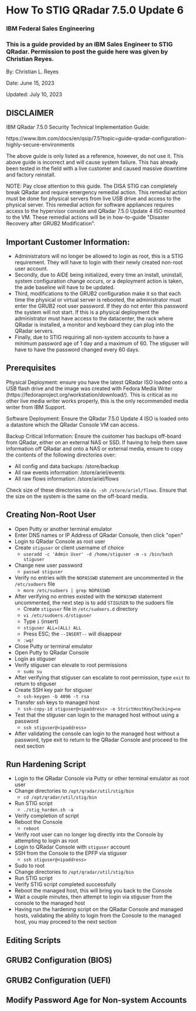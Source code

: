 # How To STIG QRadar 7.5.0 Update 6
### IBM Federal Sales Engineering
### This is a guide provided by an IBM Sales Engineer to STIG QRadar. Permission to post the guide here was given by Christian Reyes.
<p>By: Christian L. Reyes</p>
<p>Date: June 15, 2023</p>
<p>Updated: July 10, 2023</p>

## DISCLAIMER
<p>IBM QRadar 7.5.0 Security Technical Implementation Guide:</p>
<p>https://www.ibm.com/docs/en/qsip/7.5?topic=guide-qradar-configuration-highly-secure-environments</p>
<p>The above guide is only listed as a reference, however, do not use it. This above guide is incorrect and will cause system failure. This has already been tested in the field with a live customer and caused massive downtime and factory reinstall.</p>
<p>NOTE: Pay close attention to this guide. The DISA STIG can completely break QRadar and require emergency remedial action. This remedial action must be done for physical servers from live USB drive and access to the physical server. This remedial action for software appliances requires access to the hypervisor console and QRadar 7.5.0 Update 4 ISO mounted to the VM. These remedial actions will be in how-to-guide "Disaster Recovery after GRUB2 Modification".</p>

## Important Customer Information:
- Administrators will no longer be allowed to login as root, this is a STIG requirement. They will have to login with their newly created non-root user account.
- Secondly, due to AIDE being initialized, every time an install, uninstall, system configuration change occurs, or a deployment action is taken, the aide baseline will have to be updated.
- Third, modifications to the GRUB2 configuration make it so that each time the physical or virtual server is rebooted, the administrator must enter the GRUB2 root user password. If they do not enter this password the system will not start. If this is a physical deployment the administrator must have access to the datacenter, the rack where QRadar is installed, a monitor and keyboard they can plug into the QRadar servers.
- Finally, due to STIG requiring all non-system accounts to have a minimum password age of 1 day and a maximum of 60. The stiguser will have to have the password changed every 60 days.

## Prerequisites
<p>Physical Deployment: ensure you have the latest QRadar ISO loaded onto a USB flash drive and the image was created with Fedora Media Writer (https://fedoraproject.org/workstation/download/). This is critical as no other live media writer works properly, this is the only recommended media writer from IBM Support.</p>
<p>Software Deployment: Ensure the QRadar 7.5.0 Update 4 ISO is loaded onto a datastore which the QRadar Console VM can access.</p>
<p>Backup Critical Information: Ensure the customer has backups off-board from QRadar, either on an external NAS or SSD. If having to help them save information off QRadar and onto a NAS or external media, ensure to copy the contents of the following directories over:</p>

- All config and data backups: /store/backup
- All raw events information: /store/ariel/events
- All raw flows information: /store/ariel/flows

Check size of these directories via `du -sh /store/ariel/flows`. Ensure that the size on the system is the same on the off-board media. 

## Creating Non-Root User
- Open Putty or another terminal emulator
- Enter DNS names or IP Address of QRadar Console, then click "open"
- Login to QRadar Console as root user
- Create `stiguser` or client username of choice
  - `useradd -c 'Admin User' -d /home/stiguser -m -s /bin/bash stiguser`
- Change new user password
  - `passwd stiguser`
- Verify no entries with the `NOPASSWD` statement are uncommented in the `/etc/sudoers` file
  - `more /etc/sudoers | grep NOPASSWD`
- After verifying no entries existed with the `NOPASSWD` statement uncommented, the next step is to add `STIGUSER` to the sudoers file
  - Create `stiguser` file in `/etc/sudoers.d` directory
  - `vi /etc/sudoers.d/stiguser`
  - Type `i` (insert)
  - `stiguser ALL=(ALL) ALL`
  - Press ESC; the `--INSERT--` will disappear
  - `:wq!`
- Close Putty or terminal emulator
- Open Putty to QRadar Console
- Login as stiguser
- Verify stiguser can elevate to root permissions
  - `sudo su`
- After verifying that stiguser can escalate to root permission, type `exit` to return to stiguser
- Create SSH key pair for stiguser
  - `ssh-keygen -b 4096 -t rsa`
- Transfer ssh keys to managed host
  - `ssh-copy-id stiguser@<ipaddress> -o StrictHostKeyChecking=no`
- Test that the stiguser can login to the managed host without using a password
  - `ssh stiguser@<ipaddress>`
- After validating the console can login to the managed host without a password, type exit to return to the QRadar Console and proceed to the next section

## Run Hardening Script

- Login to the QRadar Console via Putty or other terminal emulator as root user
- Change directories to `/opt/qradar/util/stig/bin`
  - `cd /opt/qradar/util/stig/bin`
- Run STIG script
  - `./stig_harden.sh -a`
- Verify completion of script
- Reboot the Console
  - `reboot`
- Verify root user can no longer log directly into the Console by attempting to login as root
- Login to QRadar Console with `stiguser` account
- SSH from the Console to the EPFP via stiguser
  - `ssh stiguser@<ipaddress>`
- Sudo to root
- Change directories to `/opt/qradar/util/stig/bin`
- Run STIG script
- Verify STIG script completed successfully
- Reboot the managed host, this will bring you back to the Console
- Wait a couple minutes, then attempt to login via stiguser from the console to the managed host
- Having run the hardening script on the QRadar Console and managed hosts, validating the ability to login from the Console to the managed host, you may proceed to the next section

## Editing Scripts


## GRUB2 Configuration (BIOS)


## GRUB2 Configuration (UEFI)


## Modify Password Age for Non-system Accounts
